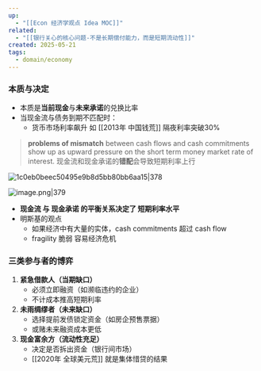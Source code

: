 ```yaml
---
up:
  - "[[Econ 经济学观点 Idea MOC]]"
related:
  - "[[银行关心的核心问题-不是长期偿付能力，而是短期流动性]]"
created: 2025-05-21
tags:
  - domain/economy
---
```



### 本质与决定

- 本质是**当前现金**与**未来承诺**的兑换比率
- 当现金流与债务到期不匹配时：
    - 货币市场利率飙升 如 [[2013年 中国钱荒]] 隔夜利率突破30%

> **problems of mismatch** between cash flows and cash commitments show up as upward pressure on the short term money market rate of interest.
> 现金流和现金承诺的**错配**会导致短期利率上行


![1c0eb0beec50495e9b8d5bb80bb6aa15|378](https://s1.vika.cn/space/2024/08/18/1c0eb0beec50495e9b8d5bb80bb6aa15)

![image.png|379](https://s1.vika.cn/space/2025/05/20/9d0bf6b9f32f4065a7b6aa7d7dfda413)
- **现金流 与 现金承诺 的平衡关系决定了 短期利率水平**
- 明斯基的观点
	- 如果经济中有大量的实体，cash commitments 超过 cash flow 
	- fragility 脆弱 容易经济危机


### 三类参与者的博弈

1. **紧急借款人（当期缺口）**
    - 必须立即融资（如濒临违约的企业）
    - 不计成本推高短期利率
2. **未雨绸缪者（未来缺口）**
    - 选择提前发债锁定资金（如房企预售票据）
    - 或赌未来融资成本更低
3. **现金富余方（流动性充足）**
    - 决定是否拆出资金（银行间市场）
    - [[2020年 全球美元荒]] 就是集体惜贷的结果
